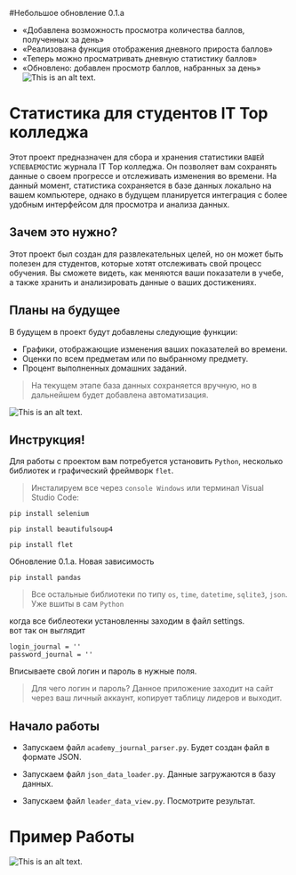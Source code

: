 #Небольшое обновление 0.1.a
- «Добавлена возможность просмотра количества баллов, полученных за день»
- «Реализована функция отображения дневного прироста баллов»
- «Теперь можно просматривать дневную статистику баллов»
- «Обновлено: добавлен просмотр баллов, набранных за день»
![This is an alt text.](https://i.imgur.com/nhmC2Ti.png "This is a sample image.")
# Статистика для студентов IT Top колледжа

Этот проект предназначен для сбора и хранения статистики `ВАШЕЙ УСПЕВАЕМОСТИ`с журнала IT Top колледжа. Он позволяет вам сохранять данные о своем прогрессе и отслеживать изменения во времени. На данный момент, статистика сохраняется в базе данных локально на вашем компьютере, однако в будущем планируется интеграция с более удобным интерфейсом для просмотра и анализа данных.

## Зачем это нужно?

Этот проект был создан для развлекательных целей, но он может быть полезен для студентов, которые хотят отслеживать свой процесс обучения. Вы сможете видеть, как меняются ваши показатели в учебе, а также хранить и анализировать данные о ваших достижениях.

## Планы на будущее

В будущем в проект будут добавлены следующие функции:
- Графики, отображающие изменения ваших показателей во времени.
- Оценки по всем предметам или по выбранному предмету.
- Процент выполненных домашних заданий.

>На текущем этапе база данных сохраняется вручную, но в дальнейшем будет добавлена автоматизация.

![This is an alt text.](https://i.imgur.com/KwhPEO9.jpeg "This is a sample image.")

## Инструкция!

Для работы с проектом вам потребуется установить `Python`, несколько библиотек и графический фреймворк `flet`.

> Инсталируем все через `console Windows` или терминал Visual Studio Code:
```
pip install selenium
```
```
pip install beautifulsoup4
```
```
pip install flet
```
Обновление 0.1.a. Новая зависимость
```
pip install pandas
```
>Все остальные библиотеки по типу `os`, `time`, `datetime`, `sqlite3`, `json`. Уже вшиты в сам `Python`

когда все библеотеки установленны заходим в файл settings.<br>
вот так он выглядит
```
login_journal = ''
password_journal = ''

```

Вписываете свой логин и пароль в нужные поля. 
>Для чего логин и пароль?
Данное приложение заходит на сайт через ваш личный аккаунт, копирует таблицу лидеров и выходит.

## Начало работы

- Запускаем файл `academy_journal_parser.py`. Будет создан файл в формате JSON.

- Запускаем файл `json_data_loader.py`. Данные загружаются в базу данных.

- Запускаем файл `leader_data_view.py`. Посмотрите результат.

# Пример Работы
![This is an alt text.](https://i.imgur.com/hxpnF7F.png "This is a sample image.")



